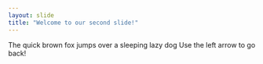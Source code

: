 ```yaml
---
layout: slide
title: "Welcome to our second slide!"
---
```

The quick brown fox jumps over a sleeping lazy dog 
Use the left arrow to go back!
